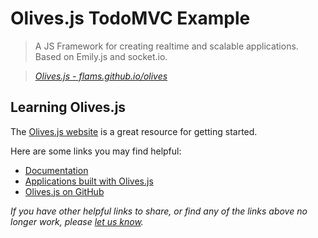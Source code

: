 # Olives.js TodoMVC Example

> A JS Framework for creating realtime and scalable applications. Based on Emily.js and socket.io.

> _[Olives.js - flams.github.io/olives](http://flams.github.io/olives)_


## Learning Olives.js

The [Olives.js website](http://flams.github.io/olives) is a great resource for getting started.

Here are some links you may find helpful:

* [Documentation](http://flams.github.io/olives/docs/latest)
* [Applications built with Olives.js](http://flams.github.io/olives/#liveexamples)
* [Olives.js on GitHub](https://github.com/flams/olives)

_If you have other helpful links to share, or find any of the links above no longer work, please [let us know](https://github.com/addyosmani/todomvc/issues)._
